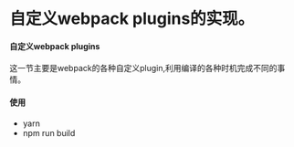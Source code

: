 # 自定义webpack plugins的实现。

#### 自定义webpack plugins

这一节主要是webpack的各种自定义plugin,利用编译的各种时机完成不同的事情。

#### 使用
 - yarn
 - npm run build
